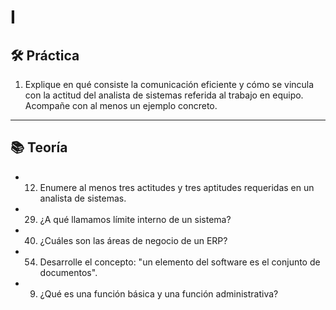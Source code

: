 # I

## 🛠️ Práctica

1. Explique en qué consiste la comunicación eficiente y cómo se vincula con la actitud del analista de sistemas referida al trabajo en equipo.  
   Acompañe con al menos un ejemplo concreto.

---

## 📚 Teoría

- 12. Enumere al menos tres actitudes y tres aptitudes requeridas en un analista de sistemas.

- 29. ¿A qué llamamos límite interno de un sistema?

- 40. ¿Cuáles son las áreas de negocio de un ERP?

- 54. Desarrolle el concepto: "un elemento del software es el conjunto de documentos".

- 9. ¿Qué es una función básica y una función administrativa?
